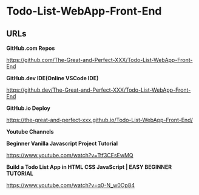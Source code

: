 # Todo-List-WebApp-Front-End

## URLs

**GitHub.com Repos**

https://github.com/The-Great-and-Perfect-XXX/Todo-List-WebApp-Front-End

**GitHub.dev IDE(Online VSCode IDE)**

https://github.dev/The-Great-and-Perfect-XXX/Todo-List-WebApp-Front-End

**GitHub.io Deploy**

https://the-great-and-perfect-xxx.github.io/Todo-List-WebApp-Front-End/

**Youtube Channels**

**Beginner Vanilla Javascript Project Tutorial**

https://www.youtube.com/watch?v=Ttf3CEsEwMQ

**Build a Todo List App in HTML CSS JavaScript | EASY BEGINNER TUTORIAL**

https://www.youtube.com/watch?v=q0-N_w0Op84

